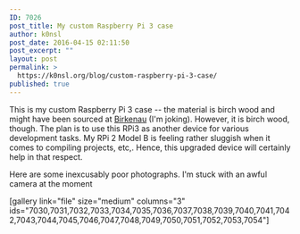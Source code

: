 ```yaml
---
ID: 7026
post_title: My custom Raspberry Pi 3 case
author: k0nsl
post_date: 2016-04-15 02:11:50
post_excerpt: ""
layout: post
permalink: >
  https://k0nsl.org/blog/custom-raspberry-pi-3-case/
published: true
---
```

This is my custom Raspberry Pi 3 case -- the material is birch wood and might have been sourced at <a href="http://eh.mirror.k0nsl.org/" target="_blank">Birkenau</a> (I'm joking). However, it is birch wood, though. The plan is to use this RPi3 as another device for various development tasks.
My RPi 2 Model B is feeling rather sluggish when it comes to compiling projects, etc,. Hence, this upgraded device will certainly help in that respect.

Here are some inexcusably poor photographs. I'm stuck with an awful camera at the moment <img class='wpml_ico' alt='' src='https://k0nsl.org/blog/k1/plugins/wp-monalisa/icons/rant.gif' />

[gallery link="file" size="medium" columns="3" ids="7030,7031,7032,7033,7034,7035,7036,7037,7038,7039,7040,7041,7042,7043,7044,7045,7046,7047,7048,7049,7050,7051,7052,7053,7054"]